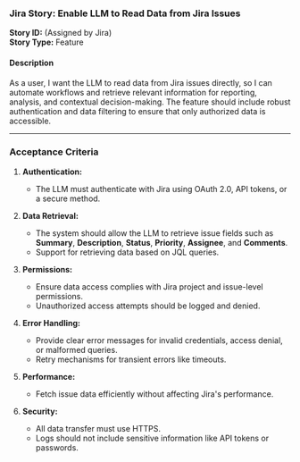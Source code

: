 ### **Jira Story: Enable LLM to Read Data from Jira Issues**  
**Story ID:** (Assigned by Jira)  
**Story Type:** Feature  

#### **Description**  
As a user, I want the LLM to read data from Jira issues directly, so I can automate workflows and retrieve relevant information for reporting, analysis, and contextual decision-making. The feature should include robust authentication and data filtering to ensure that only authorized data is accessible.

---

### **Acceptance Criteria**  

1. **Authentication:**  
   - The LLM must authenticate with Jira using OAuth 2.0, API tokens, or a secure method.  

2. **Data Retrieval:**  
   - The system should allow the LLM to retrieve issue fields such as **Summary**, **Description**, **Status**, **Priority**, **Assignee**, and **Comments**.  
   - Support for retrieving data based on JQL queries.  

3. **Permissions:**  
   - Ensure data access complies with Jira project and issue-level permissions.  
   - Unauthorized access attempts should be logged and denied.  

4. **Error Handling:**  
   - Provide clear error messages for invalid credentials, access denial, or malformed queries.  
   - Retry mechanisms for transient errors like timeouts.  

5. **Performance:**  
   - Fetch issue data efficiently without affecting Jira's performance.  

6. **Security:**  
   - All data transfer must use HTTPS.  
   - Logs should not include sensitive information like API tokens or passwords.  

